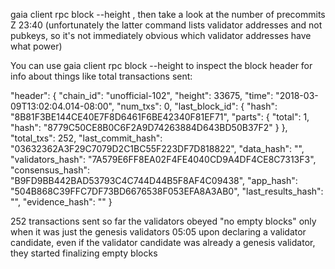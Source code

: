 gaia client rpc block --height <height>, then take a look at the number of precommits
Z
23:40
(unfortunately the latter command lists validator addresses and not pubkeys, so it's not immediately obvious which validator addresses have what power)

You can use gaia client rpc block --height <blockheight> to inspect the block header for info about things like total transactions sent:

 "header": {
      "chain_id": "unofficial-102",
      "height": 33675,
      "time": "2018-03-09T13:02:04.014-08:00",
      "num_txs": 0,
      "last_block_id": {
        "hash": "8B81F3BE144CE40E7F8D6461F6BE42340F81EF71",
        "parts": {
          "total": 1,
          "hash": "8779C50CE8B0C6F2A9D74263884D643BD50B37F2"
        }
      },
      "total_txs": 252,
      "last_commit_hash": "03632362A3F29C7079D2C1BC55F223DF7D818822",
      "data_hash": "",
      "validators_hash": "7A579E6FF8EA02F4FE4040CD9A4DF4CE8C7313F3",
      "consensus_hash": "B9FD9BB442BAD53793C4C744D44B5F8AF4C09438",
      "app_hash": "504B868C39FFC7DF73BD6676538F053EFA8A3AB0",
      "last_results_hash": "",
      "evidence_hash": ""
    }

252 transactions sent so far
the validators obeyed "no empty blocks" only when it was just the genesis validators
05:05
upon declaring a validator candidate, even if the validator candidate was already a genesis validator, they started finalizing empty blocks
